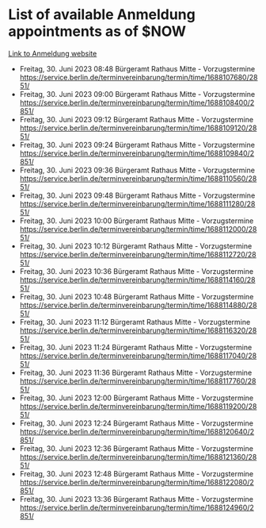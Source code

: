 # List of available Anmeldung appointments as of $NOW
[Link to Anmeldung website](https://service.berlin.de/terminvereinbarung/termin/tag.php?termin=1&anliegen[]=120686&dienstleisterlist=122210,122217,327316,122219,327312,122227,327314,122231,327346,122243,327348,122254,122252,329742,122260,329745,122262,329748,122271,327278,122273,327274,122277,327276,330436,122280,327294,122282,327290,122284,327292,122291,327270,122285,327266,122286,327264,122296,327268,150230,329760,122297,327286,122294,327284,122312,329763,122314,329775,122304,327330,122311,327334,122309,327332,317869,122281,327352,122279,329772,122283,122276,327324,122274,327326,122267,329766,122246,327318,122251,327320,122257,327322,122208,327298,122226,327300&herkunft=http%3A%2F%2Fservice.berlin.de%2Fdienstleistung%2F120686%2F)
- Freitag, 30. Juni 2023 08:48 Bürgeramt Rathaus Mitte - Vorzugstermine https://service.berlin.de/terminvereinbarung/termin/time/1688107680/2851/
- Freitag, 30. Juni 2023 09:00 Bürgeramt Rathaus Mitte - Vorzugstermine https://service.berlin.de/terminvereinbarung/termin/time/1688108400/2851/
- Freitag, 30. Juni 2023 09:12 Bürgeramt Rathaus Mitte - Vorzugstermine https://service.berlin.de/terminvereinbarung/termin/time/1688109120/2851/
- Freitag, 30. Juni 2023 09:24 Bürgeramt Rathaus Mitte - Vorzugstermine https://service.berlin.de/terminvereinbarung/termin/time/1688109840/2851/
- Freitag, 30. Juni 2023 09:36 Bürgeramt Rathaus Mitte - Vorzugstermine https://service.berlin.de/terminvereinbarung/termin/time/1688110560/2851/
- Freitag, 30. Juni 2023 09:48 Bürgeramt Rathaus Mitte - Vorzugstermine https://service.berlin.de/terminvereinbarung/termin/time/1688111280/2851/
- Freitag, 30. Juni 2023 10:00 Bürgeramt Rathaus Mitte - Vorzugstermine https://service.berlin.de/terminvereinbarung/termin/time/1688112000/2851/
- Freitag, 30. Juni 2023 10:12 Bürgeramt Rathaus Mitte - Vorzugstermine https://service.berlin.de/terminvereinbarung/termin/time/1688112720/2851/
- Freitag, 30. Juni 2023 10:36 Bürgeramt Rathaus Mitte - Vorzugstermine https://service.berlin.de/terminvereinbarung/termin/time/1688114160/2851/
- Freitag, 30. Juni 2023 10:48 Bürgeramt Rathaus Mitte - Vorzugstermine https://service.berlin.de/terminvereinbarung/termin/time/1688114880/2851/
- Freitag, 30. Juni 2023 11:12 Bürgeramt Rathaus Mitte - Vorzugstermine https://service.berlin.de/terminvereinbarung/termin/time/1688116320/2851/
- Freitag, 30. Juni 2023 11:24 Bürgeramt Rathaus Mitte - Vorzugstermine https://service.berlin.de/terminvereinbarung/termin/time/1688117040/2851/
- Freitag, 30. Juni 2023 11:36 Bürgeramt Rathaus Mitte - Vorzugstermine https://service.berlin.de/terminvereinbarung/termin/time/1688117760/2851/
- Freitag, 30. Juni 2023 12:00 Bürgeramt Rathaus Mitte - Vorzugstermine https://service.berlin.de/terminvereinbarung/termin/time/1688119200/2851/
- Freitag, 30. Juni 2023 12:24 Bürgeramt Rathaus Mitte - Vorzugstermine https://service.berlin.de/terminvereinbarung/termin/time/1688120640/2851/
- Freitag, 30. Juni 2023 12:36 Bürgeramt Rathaus Mitte - Vorzugstermine https://service.berlin.de/terminvereinbarung/termin/time/1688121360/2851/
- Freitag, 30. Juni 2023 12:48 Bürgeramt Rathaus Mitte - Vorzugstermine https://service.berlin.de/terminvereinbarung/termin/time/1688122080/2851/
- Freitag, 30. Juni 2023 13:36 Bürgeramt Rathaus Mitte - Vorzugstermine https://service.berlin.de/terminvereinbarung/termin/time/1688124960/2851/
